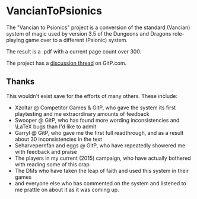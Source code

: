 VancianToPsionics
=================

The "Vancian to Psionics" project is a conversion of the standard (Vancian) system of magic used by version 3.5 of the Dungeons and Dragons role-playing game over to a different (Psionic) system.

The result is a .pdf with a current page count over 300.

The project has a [discussion thread](http://www.giantitp.com/forums/showthread.php?194002-3-5-A-Translation-of-Vancian-Spellcasting-to-Psionic-Mechanics) on GitP.com.

## Thanks

This wouldn't exist save for the efforts of many others. These include:
* Xzoltar @ Competitor Games & GitP, who gave the system its first playtesting and me extraordinary amounts of feedback
* Swooper @ GitP, who has found more wording inconsistencies and \LaTeX bugs than I'd like to admit
* Garryl @ GitP, who gave me the first full readthrough, and as a result about 30 inconsistencies in the text
* Seharvepernfan and eggs @ GitP, who have repeatedly showered me with feedback and praise
* The players in my current (2015) campaign, who have actually bothered with reading some of this crap
* The DMs who have taken the leap of faith and used this system in their games
* and everyone else who has commented on the system and listened to me prattle on about it as it was coming up.
